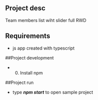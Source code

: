 ## Project desc
Team members list wiht slider full RWD

## Requirements
- js app created with typescript

##Project development
- 0. Install npm 

##Project run 
- type ***npm start*** to open sample project 
